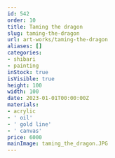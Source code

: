 ```yaml
---
id: 542
order: 10
title: Taming the dragon
slug: taming-the-dragon
url: art-works/taming-the-dragon
aliases: []
categories:
- shibari
- painting
inStock: true
isVisible: true
height: 100
width: 100
date: 2023-01-01T00:00:00Z
materials:
- acrylic
- ' oil'
- ' gold line'
- ' canvas'
price: 6000
mainImage: taming_the_dragon.JPG
---
```


